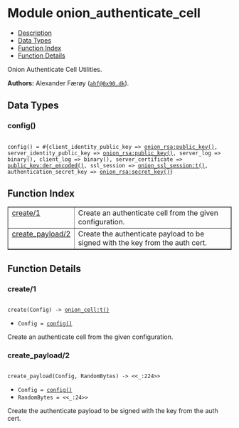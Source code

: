 

# Module onion_authenticate_cell #
* [Description](#description)
* [Data Types](#types)
* [Function Index](#index)
* [Function Details](#functions)

Onion Authenticate Cell Utilities.

__Authors:__ Alexander Færøy ([`ahf@0x90.dk`](mailto:ahf@0x90.dk)).

<a name="types"></a>

## Data Types ##




### <a name="type-config">config()</a> ###


<pre><code>
config() = #{client_identity_public_key =&gt; <a href="onion_rsa.md#type-public_key">onion_rsa:public_key()</a>, server_identity_public_key =&gt; <a href="onion_rsa.md#type-public_key">onion_rsa:public_key()</a>, server_log =&gt; binary(), client_log =&gt; binary(), server_certificate =&gt; <a href="public_key.md#type-der_encoded">public_key:der_encoded()</a>, ssl_session =&gt; <a href="onion_ssl_session.md#type-t">onion_ssl_session:t()</a>, authentication_secret_key =&gt; <a href="onion_rsa.md#type-secret_key">onion_rsa:secret_key()</a>}
</code></pre>

<a name="index"></a>

## Function Index ##


<table width="100%" border="1" cellspacing="0" cellpadding="2" summary="function index"><tr><td valign="top"><a href="#create-1">create/1</a></td><td>Create an authenticate cell from the given configuration.</td></tr><tr><td valign="top"><a href="#create_payload-2">create_payload/2</a></td><td>Create the authenticate payload to be signed with the key from the auth cert.</td></tr></table>


<a name="functions"></a>

## Function Details ##

<a name="create-1"></a>

### create/1 ###

<pre><code>
create(Config) -&gt; <a href="onion_cell.md#type-t">onion_cell:t()</a>
</code></pre>

<ul class="definitions"><li><code>Config = <a href="#type-config">config()</a></code></li></ul>

Create an authenticate cell from the given configuration.

<a name="create_payload-2"></a>

### create_payload/2 ###

<pre><code>
create_payload(Config, RandomBytes) -&gt; &lt;&lt;_:224&gt;&gt;
</code></pre>

<ul class="definitions"><li><code>Config = <a href="#type-config">config()</a></code></li><li><code>RandomBytes = &lt;&lt;_:24&gt;&gt;</code></li></ul>

Create the authenticate payload to be signed with the key from the auth cert.


